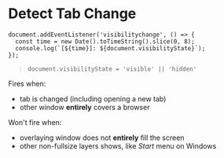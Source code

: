 # Detect Tab Change

```
document.addEventListener('visibilitychange', () => {
  const time = new Date().toTimeString().slice(0, 8);
  console.log(`[${time}]: ${document.visibilityState}`);
});
```

> `document.visibilityState = 'visible' || 'hidden'`

Fires when:
- tab is changed (including opening a new tab)
- other window __entirely__ covers a browser 

Won't fire when:
- overlaying window does not __entirely__ fill the screen
- other non-fullsize layers shows, like _Start_ menu on Windows